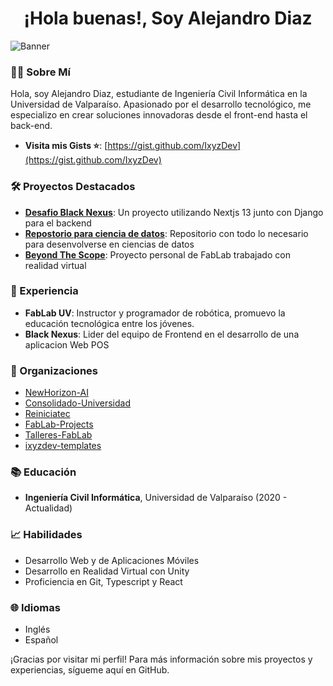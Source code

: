 <h1 align="center">¡Hola buenas!, Soy Alejandro Diaz</h1>

![Banner](./img/Banner.png)


### 👨‍💻 Sobre Mí
Hola, soy Alejandro Diaz, estudiante de Ingeniería Civil Informática en la Universidad de Valparaíso. Apasionado por el desarrollo tecnológico, me especializo en crear soluciones innovadoras desde el front-end hasta el back-end.

* **Visita mis Gists ⭐**: [https://gist.github.com/IxyzDev](https://gist.github.com/IxyzDev)

### 🛠️ Proyectos Destacados
- **[Desafio Black Nexus](https://github.com/IxyzDev/Django-Nextjs14-CRUD)**: Un proyecto utilizando Nextjs 13 junto con Django para el backend
- **[Repostorio para ciencia de datos](https://github.com/IxyzDev/UV-Ciencia_de_datos)**: Repositorio con todo lo necesario para desenvolverse en ciencias de datos
- **[Beyond The Scope](https://github.com/IxyzDev/BeyondTheScope)**: Proyecto personal de FabLab trabajado con realidad virtual

### 💼 Experiencia
- **FabLab UV**: Instructor y programador de robótica, promuevo la educación tecnológica entre los jóvenes.
- **Black Nexus**: Lider del equipo de Frontend en el desarrollo de una aplicacion Web POS

### 🏢 Organizaciones

<!-- ORGANIZATIONS_START -->
- [NewHorizon-AI](https://github.com/NewHorizon-AI)
- [Consolidado-Universidad](https://github.com/Consolidado-Universidad)
- [Reiniciatec](https://github.com/Reiniciatec)
- [FabLab-Projects](https://github.com/FabLab-Projects)
- [Talleres-FabLab](https://github.com/Talleres-FabLab)
- [ixyzdev-templates](https://github.com/ixyzdev-templates)
<!-- ORGANIZATIONS_END -->


### 📚 Educación
- **Ingeniería Civil Informática**, Universidad de Valparaíso (2020 - Actualidad)

### 📈 Habilidades
- Desarrollo Web y de Aplicaciones Móviles
- Desarrollo en Realidad Virtual con Unity
- Proficiencia en Git, Typescript y React

### 🌐 Idiomas
- Inglés
- Español

¡Gracias por visitar mi perfil! Para más información sobre mis proyectos y experiencias, sígueme aquí en GitHub.
